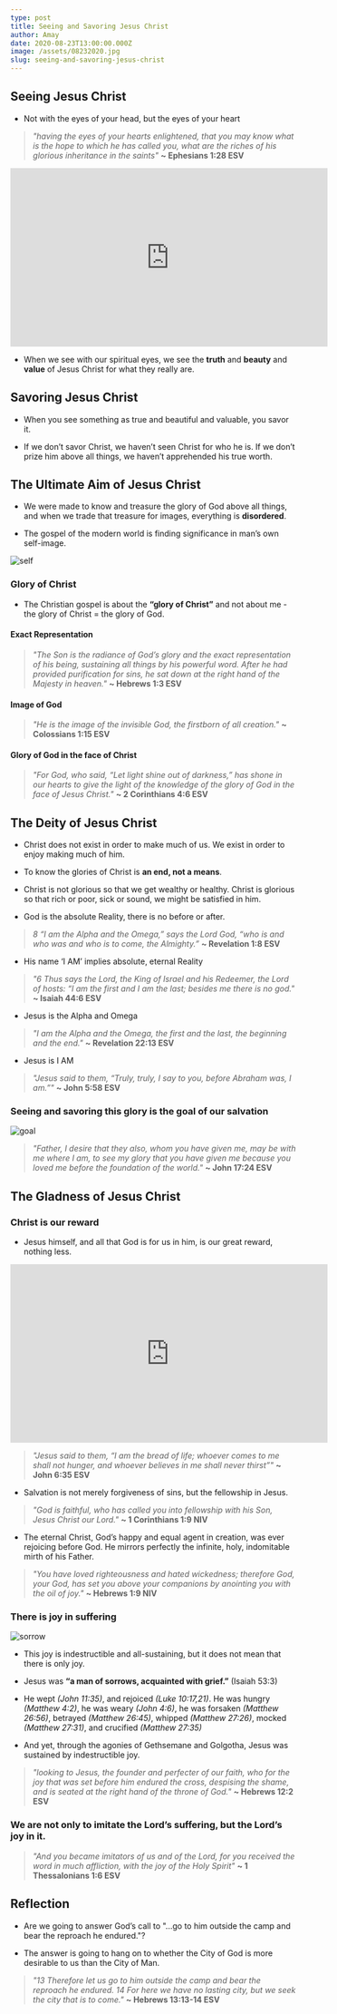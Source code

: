 ```yaml
---
type: post
title: Seeing and Savoring Jesus Christ
author: Amay
date: 2020-08-23T13:00:00.000Z
image: /assets/08232020.jpg
slug: seeing-and-savoring-jesus-christ
---
```

## Seeing Jesus Christ
- Not with the eyes of your head, but the eyes of your heart

> *"having the eyes of your hearts enlightened, that you may know what is the hope to which he has called you, what are the riches of his glorious inheritance in the saints"* **~ Ephesians 1:28 ESV**

<iframe width="560" height="315" src="https://www.youtube.com/embed/ViBNqNukgzE" frameborder="0" allow="accelerometer; autoplay; clipboard-write; encrypted-media; gyroscope; picture-in-picture" allowfullscreen></iframe>

- When we see with our spiritual eyes, we see the **truth** and **beauty** and **value** of Jesus Christ for what they really are.

## Savoring Jesus Christ
- When you see something as true and beautiful and valuable, you savor it.

- If we don’t savor Christ, we haven’t seen Christ for who he is. If we don’t prize him above all things, we haven’t apprehended his true worth.

## The Ultimate Aim of Jesus Christ
- We were made to know and treasure the glory of God above all things, and when we trade that treasure for images, everything is **disordered**.

- The gospel of the modern world is finding significance in man’s own self-image.

![self](https://media.giphy.com/media/Iad4lCRZsYyFa/giphy.gif)

### Glory of Christ
- The Christian gospel is about the **“glory of Christ”** and not about me - the glory of Christ = the glory of God.

#### Exact Representation
> *"The Son is the radiance of God’s glory and the exact representation of his being, sustaining all things by his powerful word. After he had provided purification for sins, he sat down at the right hand of the Majesty in heaven."* **~ Hebrews 1:3 ESV**

#### Image of God
> *"He is the image of the invisible God, the firstborn of all creation."* **~ Colossians 1:15 ESV**

#### Glory of God in the face of Christ
> *"For God, who said, “Let light shine out of darkness,” has shone in our hearts to give the light of the knowledge of the glory of God in the face of Jesus Christ."* **~ 2 Corinthians 4:6 ESV**

## The Deity of Jesus Christ

- Christ does not exist in order to make much of us. We exist in order to enjoy making much of him.

- To know the glories of Christ is **an end, not a means**. 

- Christ is not glorious so that we get wealthy or healthy. Christ is glorious so that rich or poor, sick or sound, we might be satisfied in him.

- God is the absolute Reality, there is no before or after. 

> *8 “I am the Alpha and the Omega,” says the Lord God, “who is and who was and who is to come, the Almighty.”* **~ Revelation 1:8 ESV**

- His name ‘I AM’ implies absolute, eternal Reality

> *"6 Thus says the Lord, the King of Israel and his Redeemer, the Lord of hosts: “I am the first and I am the last;  besides me there is no god."* **~ Isaiah 44:6 ESV**

- Jesus is the Alpha and Omega
> *"I am the Alpha and the Omega, the first and the last, the beginning and the end."* **~ Revelation 22:13 ESV**

- Jesus is I AM
> *"Jesus said to them, “Truly, truly, I say to you, before Abraham was, I am.”"* **~ John 5:58 ESV**

### Seeing and savoring this glory is the goal of our salvation
![goal](https://media.giphy.com/media/tjOqm4ByG4AwM/giphy.gif)

> *"Father, I desire that they also, whom you have given me, may be with me where I am, to see my glory that you have given me because you loved me before the foundation of the world."* **~ John 17:24 ESV**

## The Gladness of Jesus Christ

### Christ is our reward
- Jesus himself, and all that God is for us in him, is our great reward, nothing less.

<!-- blank line -->
<iframe width="560" height="315" src="https://www.youtube.com/embed/teUxQpnhezY" frameborder="0" allow="accelerometer; autoplay; clipboard-write; encrypted-media; gyroscope; picture-in-picture" allowfullscreen></iframe>
<!-- blank line -->

> *"Jesus said to them, “I am the bread of life; whoever comes to me shall not hunger, and whoever believes in me shall never thirst”"* **~ John 6:35 ESV**

- Salvation is not merely forgiveness of sins, but the fellowship in Jesus.

> *"God is faithful, who has called you into fellowship with his Son, Jesus Christ our Lord."* **~ 1 Corinthians 1:9 NIV**

- The eternal Christ, God’s happy and equal agent in creation, was ever rejoicing before God. He mirrors perfectly the infinite, holy, indomitable mirth of his Father.

> *"You have loved righteousness and hated wickedness; therefore God, your God, has set you above your companions by anointing you with the oil of joy."* **~ Hebrews 1:9 NIV**

### There is joy in suffering
![sorrow](https://media.giphy.com/media/l2R08c5YlvFqj4xJ6/giphy.gif)

- This joy is indestructible and all-sustaining, but it does not mean that there is only joy.

- Jesus was **“a man of sorrows, acquainted with grief.”** (Isaiah 53:3)

- He wept *(John 11:35)*, and rejoiced *(Luke 10:17,21)*. He was hungry *(Matthew 4:2)*, he was weary *(John 4:6)*, he was forsaken *(Matthew 26:56)*, betrayed *(Matthew 26:45)*, whipped *(Matthew 27:26)*, mocked *(Matthew 27:31)*, and crucified *(Matthew 27:35)*

- And yet, through the agonies of Gethsemane and Golgotha, Jesus was sustained by indestructible joy.

> *"looking to Jesus, the founder and perfecter of our faith, who for the joy that was set before him endured the cross, despising the shame, and is seated at the right hand of the throne of God."* **~ Hebrews 12:2 ESV**

### We are not only to imitate the Lord’s suffering, but the Lord’s joy in it.

> *"And you became imitators of us and of the Lord, for you received the word in much affliction, with the joy of the Holy Spirit"* **~ 1 Thessalonians 1:6 ESV**

## Reflection

- Are we going to answer God’s call to "...go to him outside the camp and bear the reproach he endured."?

- The answer is going to hang on to whether the City of God is more desirable to us than the City of Man.

> *"13 Therefore let us go to him outside the camp and bear the reproach he endured. 14 For here we have no lasting city, but we seek the city that is to come."* **~ Hebrews 13:13-14 ESV**

